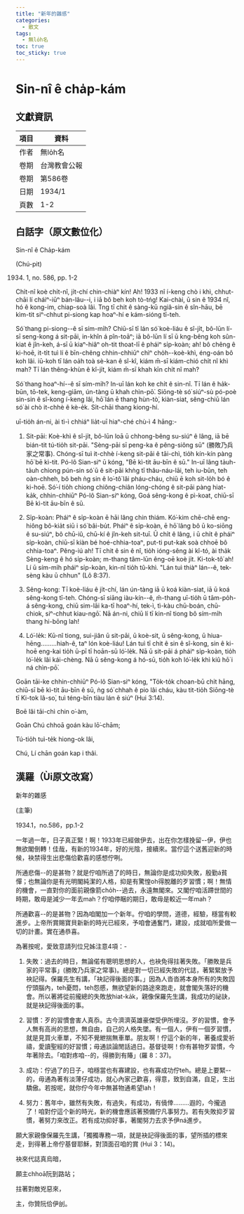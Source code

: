 ```yaml
---
title: "新年的雜感"
categories:
  - 散文
tags:
  - 無lo̍h名
toc: true
toc_sticky: true
---
```


# Sin-nî ê cha̍p-kám

## 文獻資訊

| 項目 | 資料 |
|---|---|
| 作者 | 無lo̍h名 |
| 卷期 | 台灣教會公報 |
| 卷期 | 第586卷 |
| 日期 | 1934/1 |
| 頁數 | 1-2 |

## 白話字（原文數位化）

Sin-nî ê Cha̍p-kám

(Chú-pit)

1934. 1, no. 586, pp. 1-2

Chi̍t-nî koè chi̍t-nî, ji̍t-chí chin-chiàⁿ kín! Ah! 1933 nî í-keng chò i khì, chhut-chāi lí cháiⁿ-iūⁿ bán-lâu--i, i iā bô beh koh tò-tńg! Kai-chài, ū sin ê 1934 nî, hó ê kong-im, chiap-soà lâi. Tng tī chit ê sàng-kū ngiâ-sin ê sîn-hāu, bē kìm-tit siⁿ-chhut pi-siong kap hoaⁿ-hí e kám-sióng tī-teh.

Só͘ thang pi-siong--ê sī sím-mi̍h? Chiū-sī tī lán só͘ koè-liáu ê sî-ji̍t, bô-lūn lí-sī seng-kong á sit-pāi, in-khîn á pîn-toāⁿ; iā bô-lūn lí sī ū kng-bêng koh sûn-kiat ê jîn-keh, á-sī ū kiaⁿ-hiâⁿ oh-tit thoat-lī ê pháiⁿ si̍p-koàn; ah! bô chêng ê ki-hoē, it-ti̍t tuì lí ê bīn-chêng chhin-chhiūⁿ chìⁿ cho̍h--koè-khì, éng-oán bô koh lâi. iū-koh tī lán oa̍h toà sè-kan ê sî-kî, kiám m̄-sī kiám-chió chi̍t nî khì mah? Tī lán thêng-khùn ê kî-ji̍t, kiám m̄-sī khah kīn chi̍t nî mah?

Só͘ thang hoaⁿ-hí--ê sī sím-mi̍h? In-uī lán koh ke chi̍t ê sin-nî. Tī lán ê ha̍k-būn, tō-tek, keng-giām, ún-tàng ū khah chìn-pō͘. Siōng-tè só͘ siúⁿ-sù pó-poè sin-sin ê sî-kong í-keng lâi, hō͘ lán ē thang hùn-tò͘, kiàn-siat, sêng-chiū lán só͘ ài chò it-chhè ê kè-e̍k. Si̍t-chāi thang kiong-hí.

uī-tio̍h án-ni, ài tì-ì chhiáⁿ lia̍t-uī hiaⁿ-ché chù-ì 4 hāng:-

1. Sit-pāi: Koè-khì ê sî-ji̍t, bô-lūn loā ū chhong-bêng su-siúⁿ ê lâng, iā bē bián-tit tú-tio̍h sit-pāi. "Sèng-pāi sī peng-ka ê pêng-siông sū" (勝敗乃兵家之常事). Chóng-sī tuì it-chhè í-keng sit-pāi ê tāi-chì, tio̍h kín-kín pàng hō͘ bē kì-tit. Pó-lô Sian-siⁿ ū kóng, "Bē kì-tit āu-bīn ê sū." In-uī lâng ta̍uh-ta̍uh chiong pún-sin só͘ ū ê sit-pāi khǹg tī thâu-náu-lāi, teh iu-būn, teh oàn-chheh, bô beh ǹg sin ê lo͘-tô͘ lâi pháu-cháu, chiū ē koh sit-lo̍h bó ê ki-hoē. Só͘-í tio̍h chiong chiông-chiân lóng-chóng ê sit-pāi pàng hiat-ka̍k, chhin-chhiūⁿ Pó-lô Sian-siⁿ kóng, Goá sêng-kong ê pì-koat, chiū-sī Bē kì-tit āu-bīn ê sū.

2. Si̍p-koàn: Pháiⁿ ê si̍p-koàn ē hāi lâng chin thiám. Kó͘-kim chē-chē eng-hiông bô-kia̍t siū i só͘ bâi-bu̍t. Pháiⁿ ê si̍p-koàn, ē hō͘ lâng bô ū ko-siōng ê su-siúⁿ, bô chū-iû, chū-kí ê jîn-keh sit-tuī. Ū chi̍t ê lâng, i ū chi̍t ê pháiⁿ si̍p-koàn, chiū-sī kiàn bé hoé-chhia-toaⁿ, put-ti put-kak soà chhoē bô chhia-toaⁿ. Pêng-iú ah! Tī chit ê sin ê nî, tio̍h ióng-sêng ài kî-tó, ài tha̍k Sèng-keng ê hó si̍p-koàn; m-thang tâm-lūn êng-oē koè ji̍t. Ki-tok-tô͘ ah! Lí ū sím-mi̍h pháiⁿ si̍p-koàn, kin-nî tio̍h tû-khì. "Lán tuì thiàⁿ lán--ê, tek-sèng kàu ū chhun" (Lô 8:37).

3. Sêng-kong: Tī koè-liáu ê ji̍t-chí, lán ún-tàng iā ū koá kiàn-siat, iā ū koá sêng-kong tī-teh. Chóng-sī siāng iàu-kín--ê, m̄-thang uī-tio̍h ū tām-po̍h-á sêng-kong, chiū sim-lāi ka-tī hoaⁿ-hí, tek-ì, tì-kàu chū-boán, chū-chiok, siⁿ-chhut kiau-ngō͘. Nā án-ni, chiū lí tī kin-nî tiong bô sím-mi̍h thang hi-bōng lah!

4. Ló͘-le̍k: Kū-nî tiong, sui-jiân ū sit-pāi, ū koè-sit, ū sêng-kong, ū hiua-hēng.........hiah-ê, taⁿ lón koè-liáu! Lán tuì tī chit ê sin ê sî-kong, sin ê ki-hoē eng-kai tio̍h ū-pī tī hoān-sū ló͘-le̍k. Nā ū sit-pāi á pháiⁿ si̍p-koàn, tio̍h ló͘-le̍k lâi kái-chèng. Nā ū sêng-kong á hó-sū, tio̍h koh ló͘-le̍k khì kiû hō͘ i ná chìn-pō͘.

Goān tāi-ke chhin-chhiūⁿ Pó-lô Sian-siⁿ kóng, "To̍k-to̍k choan-bū chi̍t hāng, chiū-sī bē kì-tit āu-bīn ê sū, ǹg só͘ chhah ê pio lâi cháu, kàu tit-tio̍h Siōng-tè tī Ki-tok Iâ-so͘, tuì téng-bīn tiàu lán ê siúⁿ (Hui 3:14).

Boē lâi tāi-chì chin o͘-àm,

Goān Chú chhoā goán kàu lō͘-chām;

Tú-tio̍h tuì-te̍k hiong-ok lâi,

Chú, Lí chān goán kap i thâi.

## 漢羅（Ùi原文改寫）

新年的雜感

(主筆)

1934.1，no.586，pp.1-2

一年過一年，日子真正緊！啊！1933年已經做伊去，出在你怎樣挽留--伊，伊也無欲閣倒轉！佳哉，有新的1934年，好的光陰，接續來。當佇這个送舊迎新的時候，袂禁得生出悲傷佮歡喜的感想佇咧。

所通悲傷--的是甚物？就是佇咱所過了的時日，無論你是成功抑失敗，殷勤á貧憚；也無論你是有光明閣純潔的人格，抑是有驚惶oh得脫離的歹習慣；啊！無情的機會，一直對你的面前親像箭cho̍h--過去，永遠無閣來。又閣佇咱活蹛世間的時期，敢毋是減少一年去mah？佇咱停睏的期日，敢毋是較近一年mah？

所通歡喜--的是甚物？因為咱閣加一个新年。佇咱的學問，道德，經驗，穩當有較進步。上帝所賞賜寶貝新新的時光已經來，予咱會通奮鬥，建設，成就咱所愛做一切的計畫。實在通恭喜。

為著按呢，愛致意請列位兄姊注意4項：-

1. 失敗：過去的時日，無論偌有聰明思想的人，也袂免得拄著失敗。「勝敗是兵家的平常事」(勝敗乃兵家之常事)。總是對一切已經失敗的代誌，著緊緊放予袂記得。保羅先生有講，「袂記得後面的事。」因為人沓沓將本身所有的失敗囥佇頭腦內，teh憂悶，teh怨慼，無欲望新的路途來跑走，就會閣失落好的機會。所以著將從前攏總的失敗放hiat-ka̍k，親像保羅先生講，我成功的祕訣，就是袂記得後面的事。

2. 習慣：歹的習慣會害人真忝。古今濟濟英雄豪傑受伊所埋沒。歹的習慣，會予人無有高尚的思想，無自由，自己的人格失墜。有一個人，伊有一個歹習慣，就是見買火車單，不知不覺紲揣無車單。朋友啊！佇這个新的年，著養成愛祈禱，愛讀聖經的好習慣；毋通談論閒話過日。基督徒啊！你有甚物歹習慣，今年著除去。「咱對疼咱--的，得勝到有賰」(羅 8：37)。

3. 成功：佇過了的日子，咱穩當也有寡建設，也有寡成功佇teh。總是上要緊--的，毋通為著有淡薄仔成功，就心內家己歡喜，得意，致到自滿，自足，生出驕傲。若按呢，就你佇今年中無甚物通希望lah！

4. 努力：舊年中，雖然有失敗，有過失，有成功，有僥倖.........遐的，今攏過了！咱對佇這个新的時光，新的機會應該著預備佇凡事努力。若有失敗抑歹習慣，著努力來改正。若有成功抑好事，著閣努力去求予伊ná進步。

願大家親像保羅先生講，「獨獨專務一項，就是袂記得後面的事，望所插的標來走，到得著上帝佇基督耶穌，對頂面召咱的賞 (Hui 3：14)。

袂來代誌真烏暗，

願主chhoā阮到路站；

拄著對敵兇惡來，

主，你贊阮佮伊刣。
